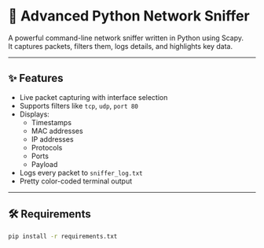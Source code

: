 # 🧠 Advanced Python Network Sniffer

A powerful command-line network sniffer written in Python using Scapy.  
It captures packets, filters them, logs details, and highlights key data.

---

## ✨ Features

- Live packet capturing with interface selection
- Supports filters like `tcp`, `udp`, `port 80`
- Displays:
  - Timestamps
  - MAC addresses
  - IP addresses
  - Protocols
  - Ports
  - Payload
- Logs every packet to `sniffer_log.txt`
- Pretty color-coded terminal output

---

## 🛠 Requirements

```bash
pip install -r requirements.txt
